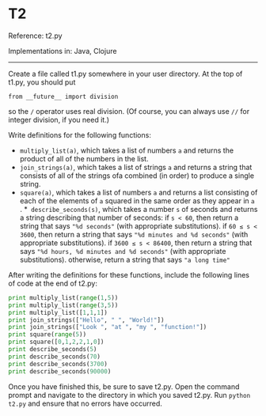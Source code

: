T2
====

Reference: t2.py

Implementations in: Java, Clojure

---

Create a file called t1.py somewhere in your user directory. At the top of t1.py, you should put

`from __future__ import division`

so the `/` operator uses real division. (Of course, you can always use `//` for integer division, if you need it.)

Write definitions for the following functions:

* `multiply_list(a)`, which takes a list of numbers `a` and returns the product of all of the numbers in the list.
* `join_strings(a)`, which takes a list of strings `a` and returns a string that consists of all of the strings ofa combined (in order) to produce a single string.
* `square(a)`, which takes a list of numbers `a` and returns a list consisting of each of the elements of `a` squared in the same order as they appear in `a` .
*` describe_seconds(s)`, which takes a number `s` of seconds and returns a string describing that number of seconds:
if `s < 60`, then return a string that says `"%d seconds"` (with appropriate substitutions).
if `60 ≤ s < 3600`, then return a string that says `"%d minutes and %d seconds"` (with appropriate substitutions).
if `3600 ≤ s < 86400`, then return a string that says `"%d hours, %d minutes and %d seconds"` (with appropriate substitutions).
otherwise, return a string that says `"a long time"`

After writing the definitions for these functions, include the following lines of code at the end of t2.py:

```python
print multiply_list(range(1,5))
print multiply_list(range(3,5))
print multiply_list([1,1,1])
print join_strings(["Hello", " ", "World!"])
print join_strings(["Look ", "at ", "my ", "function!"])
print square(range(5))
print square([0,1,2,2,1,0])
print describe_seconds(5)
print describe_seconds(70)
print describe_seconds(3700)
print describe_seconds(90000)
```

Once you have finished this, be sure to save t2.py. Open the command prompt and navigate to the directory in which you saved t2.py. Run `python t2.py` and ensure that no errors have occurred.